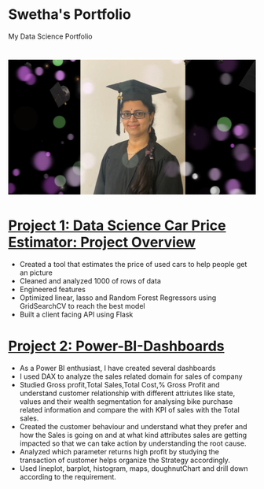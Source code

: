 # Swetha's Portfolio
My Data Science Portfolio

# ![](/Images/Graduation%20pic.png)

# [Project 1: Data Science Car Price Estimator: Project Overview](https://github.com/SweHar/Car-Price-Prediction)
- Created a tool that estimates the price of used cars to help people get an picture
- Cleaned and analyzed 1000 of rows of data 
- Engineered features
- Optimized linear, lasso and Random Forest Regressors using GridSearchCV to reach the best model
- Built a client facing API using Flask

# [Project 2: Power-BI-Dashboards](https://github.com/SweHar/Power-BI-Dashboards)
- As a Power BI enthusiast, I have created several dashboards
- I used DAX to analyze the sales related domain for sales of company
- Studied Gross profit,Total Sales,Total Cost,% Gross Profit and understand customer relationship with different attriutes like state,
values and their wealth segmentation for analysing bike purchase related information and compare the with KPI of sales with the Total sales.
- Created the customer behaviour and understand what they prefer and how the Sales is going on and at what kind attributes sales are getting impacted 
so that we can take action by understanding the root cause.
- Analyzed which parameter returns high profit by studying the transaction of customer helps organize the Strategy accordingly.
- Used lineplot, barplot, histogram, maps, doughnutChart and drill down according to the requirement.
